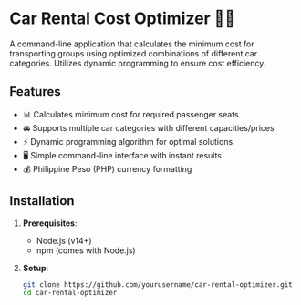 # Car Rental Cost Optimizer 🚗💸

A command-line application that calculates the minimum cost for transporting groups using optimized combinations of different car categories. Utilizes dynamic programming to ensure cost efficiency.

## Features

- 📊 Calculates minimum cost for required passenger seats
- 🚘 Supports multiple car categories with different capacities/prices
- ⚡ Dynamic programming algorithm for optimal solutions
- 🖥️ Simple command-line interface with instant results
- 💰 Philippine Peso (PHP) currency formatting

## Installation

1. **Prerequisites**:

   - Node.js (v14+)
   - npm (comes with Node.js)

2. **Setup**:
   ```bash
   git clone https://github.com/yourusername/car-rental-optimizer.git
   cd car-rental-optimizer
   ```
